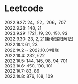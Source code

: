 # Leetcode<br>
2022.9.27: 24，92，206，707<br>
2022.9.28: 148, 21<br>
2022.9.29: 1721, 19, 20, 150, 82<br>
2022.9.30: 23, 2, 21(新增递归解法)<br>
2022.10.1: 61, 23<br>
2022.10.2 ~ 2022.10.3:摆烂<br>
2022.10.4: 232, 622<br>
2022.10.5: 144, 145, 98, 94, 701<br>
2022.10.6: 450, 100, 101<br>
2022.10.7: 83, 86<br>
2022.10.8: 876, 108, 109
 
